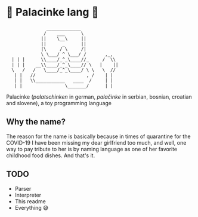 # 🥞 Palacinke lang 🥞

```
               _____________
              /    ___      \
             ||    \__\     ||
             ||      _      ||
             |\     / \     /|
             \ \___/ ^ \___/ /       ,_,
  | | |      \\____/_^_\____//_     /  \\
  | | |    __\\____/_^_\____// \   |    ||
  \   /   /   \____/_^_\____/ \ \   \  //
   | |   //                   , /    | |
   | |   \\___________   ____  /     | |
   | |                \_______/      | |
```

Palacinke (*palatschinken* in german, *palačinke* in serbian, bosnian, croatian and slovene), a toy programming language

## Why the name?

The reason for the name is basically because in times of quarantine for the
COVID-19 I have been missing my dear girlfriend too much, and well, one way to
pay tribute to her is by naming language as one of her favorite childhood food
dishes. And that's it.

## TODO
* Parser
* Interpreter
* This readme
* Everything 😅
